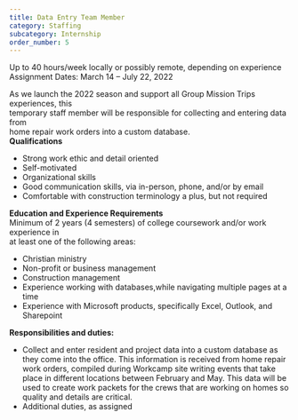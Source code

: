```yaml
---
title: Data Entry Team Member
category: Staffing
subcategory: Internship
order_number: 5
---
```


Up to 40 hours/week locally or possibly remote, depending on experience<br>Assignment Dates: March 14 – July 22, 2022

As we launch the 2022 season and support all Group Mission Trips experiences, this<br>temporary staff member will be responsible for collecting and entering data from<br>home repair work orders into a custom database.<br>**Qualifications**

* Strong work ethic and detail oriented
* Self-motivated
* Organizational skills
* Good communication skills, via in-person, phone, and/or by email
* Comfortable with construction terminology a plus, but not required

**Education and Experience Requirements**<br>Minimum of 2 years (4 semesters) of college coursework and/or work experience in<br>at least one of the following areas:

* Christian ministry
* Non-profit or business management
* Construction management
* Experience working with databases,while navigating multiple pages at a time
* Experience with Microsoft products, specifically Excel, Outlook, and Sharepoint

**Responsibilities and duties:**

* Collect and enter resident and project data into a custom database as they come into the office. This information is received from home repair work orders, compiled during Workcamp site writing events that take place in different locations between February and May. This data will be used to create work packets for the crews that are working on homes so quality and details are critical.
* Additional duties, as assigned
